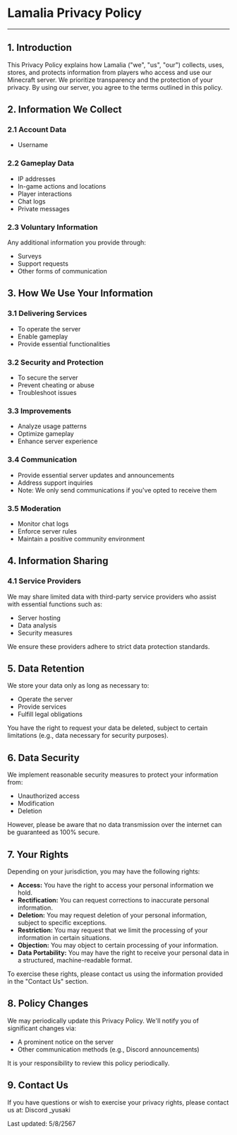 ﻿# Lamalia Privacy Policy

---

## 1. Introduction

This Privacy Policy explains how Lamalia ("we", "us", "our") collects, uses, stores, and protects information from players who access and use our Minecraft server. We prioritize transparency and the protection of your privacy. By using our server, you agree to the terms outlined in this policy.

## 2. Information We Collect

### 2.1 Account Data
- Username

### 2.2 Gameplay Data
- IP addresses
- In-game actions and locations
- Player interactions
- Chat logs
- Private messages

### 2.3 Voluntary Information
Any additional information you provide through:
- Surveys
- Support requests
- Other forms of communication

## 3. How We Use Your Information

### 3.1 Delivering Services
- To operate the server
- Enable gameplay
- Provide essential functionalities

### 3.2 Security and Protection
- To secure the server
- Prevent cheating or abuse
- Troubleshoot issues

### 3.3 Improvements
- Analyze usage patterns
- Optimize gameplay
- Enhance server experience

### 3.4 Communication
- Provide essential server updates and announcements
- Address support inquiries
- Note: We only send communications if you've opted to receive them

### 3.5 Moderation
- Monitor chat logs
- Enforce server rules
- Maintain a positive community environment

## 4. Information Sharing

### 4.1 Service Providers
We may share limited data with third-party service providers who assist with essential functions such as:
- Server hosting
- Data analysis
- Security measures

We ensure these providers adhere to strict data protection standards.

## 5. Data Retention

We store your data only as long as necessary to:
- Operate the server
- Provide services
- Fulfill legal obligations

You have the right to request your data be deleted, subject to certain limitations (e.g., data necessary for security purposes).

## 6. Data Security

We implement reasonable security measures to protect your information from:
- Unauthorized access
- Modification
- Deletion

However, please be aware that no data transmission over the internet can be guaranteed as 100% secure.

## 7. Your Rights

Depending on your jurisdiction, you may have the following rights:

- **Access:** You have the right to access your personal information we hold.
- **Rectification:** You can request corrections to inaccurate personal information.
- **Deletion:** You may request deletion of your personal information, subject to specific exceptions.
- **Restriction:** You may request that we limit the processing of your information in certain situations.
- **Objection:** You may object to certain processing of your information.
- **Data Portability:** You may have the right to receive your personal data in a structured, machine-readable format.

To exercise these rights, please contact us using the information provided in the "Contact Us" section.

## 8. Policy Changes

We may periodically update this Privacy Policy. We'll notify you of significant changes via:
- A prominent notice on the server
- Other communication methods (e.g., Discord announcements)

It is your responsibility to review this policy periodically.

## 9. Contact Us

If you have questions or wish to exercise your privacy rights, please contact us at: Discord _yusaki

Last updated: 5/8/2567